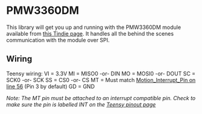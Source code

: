 # PMW3360DM

This library will get you up and running with the PMW3360DM module available from [this Tindie page](https://www.tindie.com/products/jkicklighter/pmw3360-motion-sensor/). It handles all the behind the scenes communication with the module over SPI.

## Wiring
Teensy wiring:
VI = 3.3V
MI = MISO0 -or- DIN
MO = MOSI0 -or- DOUT
SC = SCK0 -or- SCK
SS = CS0 -or- CS
MT = Must match [Motion_Interrupt_Pin on line 56](https://github.com/mrjohnk/PMW3360DM-T2QU/blob/master/PMW3360DM.ino#L56) (Pin 3 by default)
GD = GND

*Note: The MT pin must be attached to an interrupt compatible pin. Check to make sure the pin is labelled INT on the [Teensy pinout page](https://www.pjrc.com/teensy/pinout.html)*



